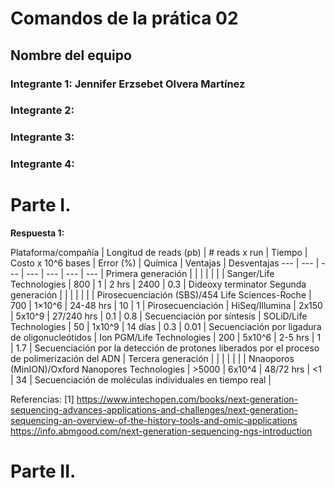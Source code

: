 # Comandos de la prática 02
## Nombre del equipo
### Integrante 1: Jennifer Erzsebet Olvera Martínez 
### Integrante 2:
### Integrante 3:
### Integrante 4:

# Parte I. 

**Respuesta 1:**

Plataforma/compañía | Longitud de reads (pb) | # reads x run | Tiempo | Costo x 10^6 bases | Error (%) | Química | Ventajas | Desventajas
--- | --- | --- | --- | --- | --- | --- |
Primera generación | | | | | | |
Sanger/Life Technologies | 800 | 1 | 2 hrs | 2400 | 0.3 | Dideoxy terminator
Segunda generación | | | | | | |
Pirosecuenciación (SBS)/454 Life Sciences-Roche | 700 | 1×10^6 | 24-48 hrs | 10 | 1 | Pirosecuenciación |
HiSeq/Illumina | 2x150 | 5x10^9 | 27/240 hrs | 0.1 | 0.8 | Secuenciación por síntesis |
SOLiD/Life Technologies | 50 | 1x10^9 | 14 días | 0.3 | 0.01 | Secuenciación por ligadura de oligonucleótidos |
Ion PGM/Life Technologies | 200 | 5x10^6 | 2-5 hrs | 1 | 1.7 | Secuenciación por la detección de protones liberados por el proceso de polimerización del ADN | 
Tercera generación | | | | | | |
Nnaoporos (MinION)/Oxford Nanopores Technologies | >5000 | 6x10^4 | 48/72 hrs | <1 | 34 | Secuenciación de moléculas individuales en tiempo real | 


Referencias:
[1] https://www.intechopen.com/books/next-generation-sequencing-advances-applications-and-challenges/next-generation-sequencing-an-overview-of-the-history-tools-and-omic-applications
https://info.abmgood.com/next-generation-sequencing-ngs-introduction

# Parte II.

